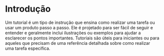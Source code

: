 # Introdução

Um tutorial é um tipo de instrução que ensina como realizar uma tarefa ou usar um produto passo a passo. Ele é projetado para ser fácil de seguir e entender e geralmente inclui ilustrações ou exemplos para ajudar a esclarecer os pontos importantes. Tutoriais são úteis para iniciantes ou para aqueles que precisam de uma referência detalhada sobre como realizar uma tarefa específica.
